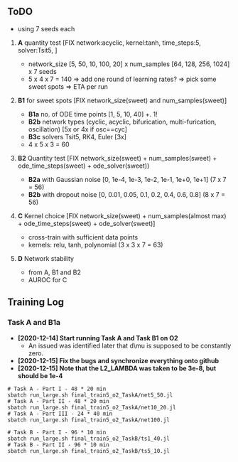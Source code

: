 ## ToDO

* using 7 seeds each

1. **A** quantity test [FIX network:acyclic, kernel:tanh, time_steps:5, solver:Tsit5, ]
    * network_size [5, 50, 10, 100, 20] x num_samples [64, 128, 256, 1024] x 7 seeds
    * 5 x 4 x 7 = 140
        => add one round of learning rates? <HOLD after B1>
        => pick some sweet spots => ETA per run

2. **B1** for sweet spots [FIX network_size(sweet) and num_samples(sweet)]
    * **B1a** no. of ODE time points [1, 5, 10, 40] +. 1!
    * **B2b** network types (cyclic, acyclic, bifurication, multi-furication, oscillation)
        [5x or 4x if osc==cyc]
        <TODO>
    * **B3c** solvers Tsit5, RK4, Euler [3x]
    * 4 x 5 x 3 = 60

3. **B2** Quantity test [FIX network_size(sweet) + num_samples(sweet) + ode_time_steps(sweet) + ode_solver(sweet))
    * **B2a** with Gaussian noise [0, 1e-4, 1e-3, 1e-2, 1e-1, 1e+0, 1e+1] (7 x 7 = 56)
    * **B2b** with dropout noise [0, 0.01, 0.05, 0.1, 0.2, 0.4, 0.6, 0.8] (8 x 7 = 56)

4. **C** Kernel choice [FIX network_size(sweet) + num_samples(almost max) + ode_time_steps(sweet) + ode_solver(sweet)]
    * cross-train with sufficient data points
    * kernels: relu, tanh, polynomial (3 x 3 x 7 = 63)
    <TODO>

5. **D** Network stability
    - from A, B1 and B2
    - AUROC for C


## Training Log

### Task A and B1a
* **[2020-12-14] Start running Task A and Task B1 on O2**
  * An issued was identified later that d\mu is supposed to be constantly zero.
* **[2020-12-15] Fix the bugs and synchronize everything onto github**
* **[2020-12-15] Note that the L2_LAMBDA was taken to be 3e-8, but should be 1e-4**
```
# Task A - Part I - 48 * 20 min
sbatch run_large.sh final_train5_o2_TaskA/net5_50.jl
# Task A - Part II - 48 * 20 min
sbatch run_large.sh final_train5_o2_TaskA/net10_20.jl
# Task A - Part III - 24 * 40 min
sbatch run_large.sh final_train5_o2_TaskA/net100.jl

# Task B - Part I - 96 * 10 min
sbatch run_large.sh final_train5_o2_TaskB/ts1_40.jl
# Task B - Part II - 96 * 10 min
sbatch run_large.sh final_train5_o2_TaskB/ts5_10.jl

```
